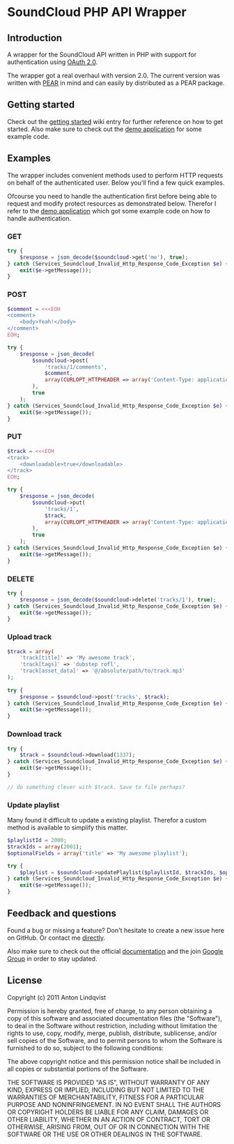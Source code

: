 # SoundCloud PHP API Wrapper

## Introduction

A wrapper for the SoundCloud API written in PHP with support for authentication using [OAuth 2.0](http://oauth.net/2/).

The wrapper got a real overhaul with version 2.0. The current version was written with [PEAR](http://pear.php.net/) in mind and can easily by distributed as a PEAR package.

## Getting started

Check out the [getting started](https://github.com/mptre/php-soundcloud/wiki/OAuth-2) wiki entry for further reference on how to get started. Also make sure to check out the [demo application](https://github.com/mptre/ci-soundcloud) for some example code.


## Examples

The wrapper includes convenient methods used to perform HTTP requests on behalf of the authenticated user. Below you'll find a few quick examples.

Ofcourse you need to handle the authentication first before being able to request and modify protect resources as demonstrated below. Therefor I refer to the [demo application](https://github.com/mptre/ci-soundcloud) which got some example code on how to handle authentication.

### GET

``` php
try {
    $response = json_decode($soundcloud->get('me'), true);
} catch (Services_Soundcloud_Invalid_Http_Response_Code_Exception $e) {
    exit($e->getMessage());
}
```

### POST

``` php
$comment = <<<EOH
<comment>
    <body>Yeah!</body>
</comment>
EOH;

try {
    $response = json_decode(
        $soundcloud->post(
            'tracks/1/comments',
            $comment,
            array(CURLOPT_HTTPHEADER => array('Content-Type: application/xml'))
        ),
        true
    );
} catch (Services_Soundcloud_Invalid_Http_Response_Code_Exception $e) {
    exit($e->getMessage());
}
```

### PUT

``` php
$track = <<<EOH
<track>
    <downloadable>true</downloadable>
</track>
EOH;

try {
    $response = json_decode(
        $soundcloud->put(
            'tracks/1',
            $track,
            array(CURLOPT_HTTPHEADER => array('Content-Type: application/xml'))
        ),
        true
    );
} catch (Services_Soundcloud_Invalid_Http_Response_Code_Exception $e) {
    exit($e->getMessage());
}
```

### DELETE

``` php
try {
    $response = json_decode($soundcloud->delete('tracks/1'), true);
} catch (Services_Soundcloud_Invalid_Http_Response_Code_Exception $e) {
    exit($e->getMessage());
}
```

### Upload track

``` php
$track = array(
    'track[title]' => 'My awesome track',
    'track[tags]' => 'dubstep rofl',
    'track[asset_data]' => '@/absolute/path/to/track.mp3'
);
    
try {
    $response = $soundcloud->post('tracks', $track);
} catch (Services_Soundcloud_Invalid_Http_Response_Code_Exception $e) {
    exit($e->getMessage());
}
```

### Download track

``` php
try {
    $track = $soundcloud->download(1337);
} catch (Services_Soundcloud_Invalid_Http_Response_Code_Exception $e) {
    exit($e->getMessage());
}

// do something clever with $track. Save to file perhaps?
```

### Update playlist

Many found it difficult to update a existing playlist. Therefor a custom method is available to simplify this matter.

``` php
$playlistId = 2000;
$trackIds = array(2001);
$optionalFields = array('title' => 'My awesome playlist');

try {
    $playlist = $soundcloud->updatePlaylist($playlistId, $trackIds, $optionalFields);
} catch (Services_Soundcloud_Invalid_Http_Response_Code_Exception $e) {
    exit($e->getMessage());
}
```

## Feedback and questions

Found a bug or missing a feature? Don't hesitate to create a new issue here on GitHub. Or contact me [directly](https://github.com/mptre).

Also make sure to check out the official [documentation](https://github.com/soundcloud/api/wiki/) and the join [Google Group](https://groups.google.com/group/soundcloudapi?pli=1) in order to stay updated.

## License

Copyright (c) 2011 Anton Lindqvist

Permission is hereby granted, free of charge, to any person obtaining a copy
of this software and associated documentation files (the "Software"), to deal
in the Software without restriction, including without limitation the rights
to use, copy, modify, merge, publish, distribute, sublicense, and/or sell
copies of the Software, and to permit persons to whom the Software is
furnished to do so, subject to the following conditions:

The above copyright notice and this permission notice shall be included in
all copies or substantial portions of the Software.

THE SOFTWARE IS PROVIDED "AS IS", WITHOUT WARRANTY OF ANY KIND, EXPRESS OR
IMPLIED, INCLUDING BUT NOT LIMITED TO THE WARRANTIES OF MERCHANTABILITY,
FITNESS FOR A PARTICULAR PURPOSE AND NONINFRINGEMENT. IN NO EVENT SHALL THE
AUTHORS OR COPYRIGHT HOLDERS BE LIABLE FOR ANY CLAIM, DAMAGES OR OTHER
LIABILITY, WHETHER IN AN ACTION OF CONTRACT, TORT OR OTHERWISE, ARISING FROM,
OUT OF OR IN CONNECTION WITH THE SOFTWARE OR THE USE OR OTHER DEALINGS IN
THE SOFTWARE.
